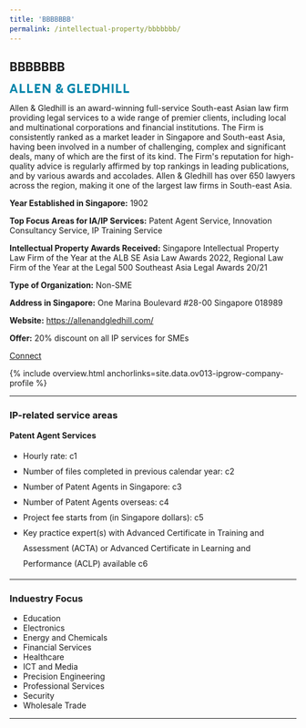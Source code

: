 ```yaml
---
title: 'BBBBBBB'
permalink: /intellectual-property/bbbbbbb/
---
```


## BBBBBBB

<img src='/images/ipgrow/companies/AllenGledhill.png' aria-hidden='true'>

Allen & Gledhill is an award-winning full-service South-east Asian law firm providing legal services to a wide range of premier clients, including local and multinational corporations and financial institutions. 
The Firm is consistently ranked as a market leader in Singapore and South-east Asia, having been involved in a number of challenging, complex and significant deals, many of which are the first of its kind. The Firm's reputation for high-quality advice is regularly affirmed by top rankings in leading publications, and by various awards and accolades. Allen & Gledhill has over 650 lawyers across the region, making it one of the largest law firms in South-east Asia.

<b>Year Established in Singapore:</b> 1902

<b>Top Focus Areas for IA/IP Services:</b> Patent Agent Service, Innovation Consultancy Service, IP Training Service

<b>Intellectual Property Awards Received:</b> Singapore Intellectual Property Law Firm of the Year at the ALB SE Asia Law Awards 2022, Regional Law Firm of the Year at the Legal 500 Southeast Asia Legal Awards 20/21

<b>Type of Organization:</b> Non-SME

<b>Address in Singapore:</b> One Marina Boulevard #28-00 Singapore 018989

<b>Website:</b> <a href='https://allenandgledhill.com/'>https://allenandgledhill.com/</a>

<b>Offer:</b> 20% discount on all IP services for SMEs

<a class='btn' href='https://www.gobusiness.gov.sg' target='_blank' rel='noopener'>Connect</a>

{% include overview.html anchorlinks=site.data.ov013-ipgrow-company-profile %}

---
<a name='ip-related-service-areas'></a>
### IP-related service areas

**Patent Agent Services**

<ul>
<li style='line-height: 27px; margin: 0px 0px !important'>Hourly rate:  c1</li>
<li style='line-height: 27px; margin: 0px 0px !important'>Number of files completed in previous calendar year: c2</li>
<li style='line-height: 27px; margin: 0px 0px !important'>Number of Patent Agents in Singapore: c3</li>
<li style='line-height: 27px; margin: 0px 0px !important'>Number of Patent Agents overseas: c4</li>
<li style='line-height: 27px; margin: 0px 0px !important'>Project fee starts from (in Singapore dollars):  c5</li>
<li style='line-height: 27px; margin: 0px 0px !important'>Key practice expert(s) with Advanced Certificate in Training and Assessment (ACTA) or Advanced Certificate in Learning and Performance (ACLP) available c6</li>
</ul>

---
<a name='industry-focus'></a>
### Induestry Focus

<ul><li> Education</li><li>Electronics</li><li>Energy and Chemicals</li><li>Financial Services</li><li>Healthcare</li><li>ICT and Media</li><li>Precision Engineering</li><li>Professional Services</li><li>Security</li><li>Wholesale Trade</li></ul>

---
